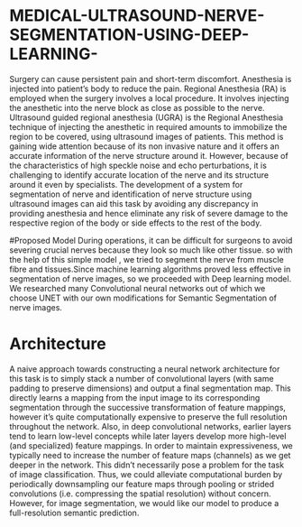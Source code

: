 # MEDICAL-ULTRASOUND-NERVE-SEGMENTATION-USING-DEEP-LEARNING-

Surgery can cause persistent pain and short-term discomfort. Anesthesia is injected
into patient’s body to reduce the pain. Regional Anesthesia (RA) is employed
when the surgery involves a local procedure. It involves injecting the anesthetic into
the nerve block as close as possible to the nerve. Ultrasound guided regional anesthesia
(UGRA) is the Regional Anesthesia technique of injecting the anesthetic in
required amounts to immobilize the region to be covered, using ultrasound images
of patients. This method is gaining wide attention because of its non invasive nature
and it offers an accurate information of the nerve structure around it. However,
because of the characteristics of high speckle noise and echo perturbations, it is challenging
to identify accurate location of the nerve and its structure around it even by
specialists. The development of a system for segmentation of nerve and identification
of nerve structure using ultrasound images can aid this task by avoiding any
discrepancy in providing anesthesia and hence eliminate any risk of severe damage
to the respective region of the body or side effects to the rest of the body.


#Proposed Model
During operations, it can be difficult for surgeons to avoid severing crucial nerves
because they look so much like other tissue. so with the help of this simple model ,
we tried to segment the nerve from muscle fibre and tissues.Since machine learning
algorithms proved less effective in segmentation of nerve images, so we proceeded
with Deep learning model. We researched many Convolutional neural networks out
of which we choose UNET with our own modifications for Semantic Segmentation
of nerve images.
# Architecture
A naive approach towards constructing a neural network architecture for this task
is to simply stack a number of convolutional layers (with same padding to preserve
dimensions) and output a final segmentation map. This directly learns a mapping
from the input image to its corresponding segmentation through the successive transformation
of feature mappings, however it’s quite computationally expensive to preserve
the full resolution throughout the network.
Also, in deep convolutional networks, earlier layers tend to learn low-level concepts
while later layers develop more high-level (and specialized) feature mappings.
In order to maintain expressiveness, we typically need to increase the number of
feature maps (channels) as we get deeper in the network.
This didn’t necessarily pose a problem for the task of image classification. Thus,
we could alleviate computational burden by periodically downsampling our feature
maps through pooling or strided convolutions (i.e. compressing the spatial resolution)
without concern. However, for image segmentation, we would like our model
to produce a full-resolution semantic prediction.
